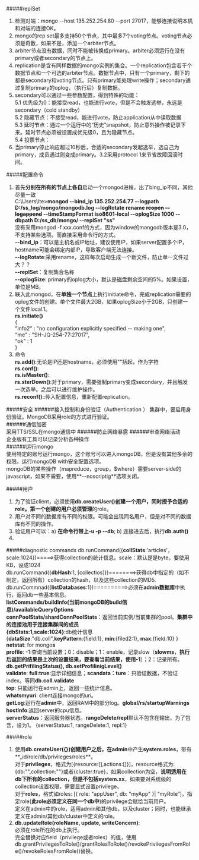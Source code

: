 #####replSet
1. 检测对端：mongo --host 135.252.254.80 --port 27017，能够连接说明本机和对端的连接OK。  
2. mongo的rep set最多支持50个节点，其中最多7个voting节点。voting节点必须是奇数，如果不是，添加一个arbiter节点。  
3. arbiter节点没有数据，同时不能被转换成primary。arbiter必须运行在没有primary或者secondary的节点上。  
4. replication是含有同样数据的mongo实例的集合。一个replication包含若干个数据节点和一个可选的arbiter节点。数据节点中，只有一个primary，剩下的都是secondary和voting节点。只有primary能处理write操作；secondary通过复制primary的oplog，（执行后）复制数据。
5. secondary可以通过一些参数配置，得到特殊的功能：  
  5.1 优先级为0：能接受read，也能进行vote，但是不会触发选举，永远是secondary（cold standby）  
  5.2 隐藏节点：不接受read，能进行vote，防止application从中读取数据  
  5.3 延时节点：通过一个运行中的“历史”snapshot，防止意外操作被记录下来。延时节点必须被设置成优先级0，且为隐藏节点。     
  5.4 投票节点：
5. 当primary停止响应超过10秒后，合适的secondary发起选举，选自己为primary，成员通过则变成primary。3.2采用protocol 1来节省故障回滚时间。  


#####配置命令
1. 首先**分别在所有的节点上各自**启动一个mongod进程，出了bing_ip不同，其他尽量一致  
C:\Users\lte>**mongod --bind_ip 135.252.254.77 --logpath D:/ss_log/mongo/mongodb.log --logRotate rename ~~reopen~~ ~~--logappend~~ --timeStampFormat iso8601-local --oplogSize 1000 --dbpath D:/ss_db/mongo/ --replSet "ss"**  
没有采用mongod -f xxx.conf的方式，因为window的mongodb版本是3.0，不支持某些选项。而直接采用命令行的方式。  
**--bind_ip**：可以是主机名或IP地址，建议使用IP，如果server配置多个IP，hostname可能会绑定内部IP，导致客户端无法连接。  
**--logRotate**:采用rename，这样每次启动生成一个新文件，防止单一文件过大？？  
**--replSet**：复制集合名称  
**--oplogSize**: primary的oplog大小，默认是磁盘剩余空间的5%。如果设置，单位是MB。 
2. 联入此mongod，在**单独一个节点**上执行initiate命令，完成replication需要的oplog文件的创建。单个文件最大2GB，如果oplogSize小于2GB，只创建一个文件local.1。    
**rs.initiate()**  
{  
        "info2" : "no configuration explicitly specified -- making one",  
        "me" : "SH-JQ-254-77:27017",  
        "ok" : 1  
}  
3. 命令  
   **rs.add()**:无论是IP还是hostname，必须使用""括起，作为字符  
   **rs.conf()**:  
   **rs.isMaster()**:  
   **rs.sterDown()**:对于primary，需要强制primary变成secondary，并且触发一次选举。之后可以进行维护操作。    
   **rs.reconf()**::传入配置信息，重新配置replication。  


#####安全
######接入控制和身份验证（Authentication ）
集群中，要启用身份验证。MongoDB采用role的方式进行验证。  
######通信加密  
采用TTS/SSL在mongo通信中
######防止网络暴露
######审查网络活动  
企业版有工具可以记录分析各种操作  
######运行mongo  
使用特定的账号运行mongo，这个账号可以进入mongoDB，但是没有其他多余的权限。运行mongoDB with安全配置选项。  
mongoDB的某些操作（mapreduce，group，$where）需要server-side的javascript，如果不需要，使用**--noscriptig**选项关闭。  

#####用户  
1. 为了验证client，必须使用**db.createUser()**创建一个用户，同时授予合适的role。第一个创建的用户必须**管理**的role。  
2. 用户对不同的数据库有不同的权限。可能会出现同名用户，但是对不同的数据库有不同的操作。
3. 验证用户可以：a) **在命令行带上-u -p --db**; b) 连接进去后，执行**db.auth()**  
4. 

  
#####diagnostic commands
db.runCommand({**collStats**:'articles'，scale:1024})=====>获得collection的统计信息。scale：默认是是byte，要使用KB，设成1024  
db.runCommand({**dbHash**:1, [collectios]})========>获得db中指定的（如不制定，返回所有）collection的hash，以及这些collection的MD5.  
db.runCommnad({**listDatabases**:1})==========>必须在**admin数据库**中执行，返回db一些基本信息。  
**listCommands/buildInfo(当前mongoDB的build信息)/availableQueryOptions**  
**connPoolStats/shardConnPoolStats**：返回当前实例/当前集群的pool。**集群中的连接池用于连接集群间的成员**  
**{dbStats:1,scale:1024}**:db统计信息  
{**dataSize**:"db.coll",**keyPattern**:{field:1}, **min**:{filed2:1}, **max**:{field:10} }  
**netstat**: for mongo**s**  
**profile**: -1:查询当前设置；0：disable；1：enable，记录slow（**slowms**，**执行后返回的结果是上次的设置结果，要查看当前结果，使用-1**）；2：记录所有。**db.getPrifilingStatus(), db.setProfilinigLevel()**  
**validate**: **full:true**:显示详细信息；**scandata：ture**：只验证数据，不验证index。等同**db.coll.validate**  
**top**: 只能运行在admin上，返回一些统计信息。  
**whatsmyuri**: client连接mongo的uri。  
**getLog**:运行在**admin**中，返回RAM中的部分log。**global/rs/startupWarnings**  
**hostInfo**:返回server的cpu信息。  
**serverStatus**：返回服务器状态。**rangeDelete/repl**默认不包含在输出，为了包含，设为1。 {serverStatus:1, rangeDelete:1, repl:1}  


#####role
1. 使用**db.createUser({})**创建用户之后，在**admin**中产生**system.roles**，带有**_id/role/db/privileges/roles**。  
   对于**privileges**，格式为[{resource:[],actions:[]}]，resource格式为:{db:"",collection:""}或者{cluster:true}，如果collection为空，**说明适用在db下所有的collection，但是不包括system.xx**，如果要对系统级的collection设置权限，需要显式设置privilege。  
   对于**roles**，格式如roles: [{ role: "appUser", db: "myApp" }| “myRole”]，指定role(**此role必须定义在同一个db中**)的privilege会赋给当前用户。  
   定义在admin中的role，适用admin和其他db，以及cluster；同时，也能继承定义在admin/其他db/cluster中定义的role。  
2. **db.updateRole(roleName, update, writeConcern)**:  
   必须在role所在的db上执行。  
   完全替换对应field（privilege或者roles）的值，使用db.grantPrivilegesToRole()/grantRolesToRole()/revokePrivilegesFromRole()/revokeRolesFromRole()替换。
